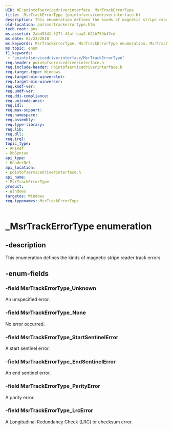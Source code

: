 ```yaml
---
UID: NE:pointofservicedriverinterface._MsrTrackErrorType
title: _MsrTrackErrorType (pointofservicedriverinterface.h)
description: This enumeration defines the kinds of magnetic stripe reader track errors.
old-location: pos\msrtrackerrortype.htm
tech.root: pos
ms.assetid: 2abd9341-527f-43af-baa2-622b759b47cd
ms.date: 02/23/2018
ms.keywords: MsrTrackErrorType, MsrTrackErrorType enumeration, MsrTrackErrorType_EndSentinelError, MsrTrackErrorType_LrcError, MsrTrackErrorType_None, MsrTrackErrorType_ParityError, MsrTrackErrorType_StartSentinelError, MsrTrackErrorType_Unknown, _MsrTrackErrorType, pointofservicedriverinterface/MsrTrackErrorType, pointofservicedriverinterface/MsrTrackErrorType_EndSentinelError, pointofservicedriverinterface/MsrTrackErrorType_LrcError, pointofservicedriverinterface/MsrTrackErrorType_None, pointofservicedriverinterface/MsrTrackErrorType_ParityError, pointofservicedriverinterface/MsrTrackErrorType_StartSentinelError, pointofservicedriverinterface/MsrTrackErrorType_Unknown, pos.msrtrackerrortype
ms.topic: enum
f1_keywords:
 - "pointofservicedriverinterface/MsrTrackErrorType"
req.header: pointofservicedriverinterface.h
req.include-header: Pointofservicedriverinterface.h
req.target-type: Windows
req.target-min-winverclnt: 
req.target-min-winversvr: 
req.kmdf-ver: 
req.umdf-ver: 
req.ddi-compliance: 
req.unicode-ansi: 
req.idl: 
req.max-support: 
req.namespace: 
req.assembly: 
req.type-library: 
req.lib: 
req.dll: 
req.irql: 
topic_type:
- APIRef
- kbSyntax
api_type:
- HeaderDef
api_location:
- pointofservicedriverinterface.h
api_name:
- MsrTrackErrorType
product:
- Windows
targetos: Windows
req.typenames: MsrTrackErrorType
---
```


# _MsrTrackErrorType enumeration


## -description


This enumeration defines the kinds of magnetic stripe reader track errors.


## -enum-fields




### -field MsrTrackErrorType_Unknown

An unspecified error.


### -field MsrTrackErrorType_None

No error occurred.


### -field MsrTrackErrorType_StartSentinelError

A start sentinel error.


### -field MsrTrackErrorType_EndSentinelError

An end sentinel error.


### -field MsrTrackErrorType_ParityError

A parity error.


### -field MsrTrackErrorType_LrcError

A Longitudinal Redundancy Check (LRC) or checksum error.

